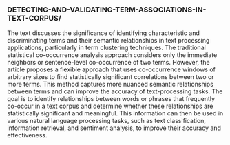 ### DETECTING-AND-VALIDATING-TERM-ASSOCIATIONS-IN-TEXT-CORPUS/

The text discusses the significance of identifying characteristic and discriminating terms and their semantic relationships in text processing applications, particularly in term clustering techniques. The traditional statistical co-occurrence analysis approach considers only the immediate neighbors or sentence-level co-occurrence of two terms. However, the article proposes a flexible approach that uses co-occurrence windows of arbitrary sizes to find statistically significant correlations between two or more terms. This method captures more nuanced semantic relationships between terms and can improve the accuracy of text-processing tasks. The goal is to identify relationships between words or phrases that frequently co-occur in a text corpus and determine whether these relationships are statistically significant and meaningful. This information can then be used in various natural language processing tasks, such as text classification, information retrieval, and sentiment analysis, to improve their accuracy and effectiveness.

